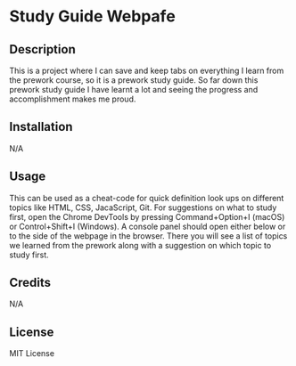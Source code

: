 # Study Guide Webpafe

## Description

This is a project where I can save and keep tabs on everything I learn from the prework course, so it is a prework study guide. So far down this prework study guide I have learnt a lot and seeing the progress and accomplishment makes me proud. 

## Installation

N/A

## Usage

This can be used as a cheat-code for quick definition look ups on different topics like HTML, CSS, JacaScript, Git. For suggestions on what to study first, open the Chrome DevTools by pressing Command+Option+I (macOS) or Control+Shift+I (Windows). A console panel should open either below or to the side of the webpage in the browser. There you will see a list of topics we learned from the prework along with a suggestion on which topic to study first.


## Credits

N/A

## License

MIT License

